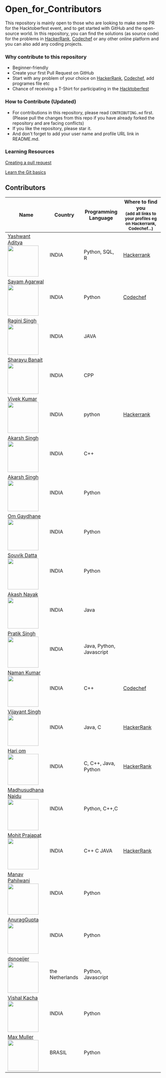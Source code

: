# Open_for_Contributors

This repository is mainly open to those who are looking to make some PR for the Hacktoberfest event, and to get started with GitHub and the open-source world.
In this repository, you can find the solutions (as source code) for the problems in [HackerRank](https://hackerrank.com), [Codechef](https://codechef.com) or any other online platform and you can also add any coding projects.

### Why contribute to this repository
- Beginner-friendly
- Create your first Pull Request on GitHub
- Start with any problem of your choice on [HackerRank](https://hackerrank.com), [Codechef](https://codechef.com), add programes file  etc
- Chance of receiving a T-Shirt for participating in the [Hacktoberfest](https://hacktoberfest.digitalocean.com)

### How to Contribute (Updated)
- For contributions in this repository, please read `CONTRIBUTING.md` first. (Please pull the changes from this repo if you have already forked the repository and are facing conflicts)
- If you like the repository, please star it.
- And don't forget to add your user name and profile URL link in README.md.

### Learning Resources

[Creating a pull request](https://services.github.com/on-demand/intro-to-github/create-pull-request)

[Learn the Git basics](https://try.github.io)

## Contributors

| Name                                                                                                                               | Country               | Programming Language           | Where to find you<br><sup>(add all links to your profiles eg on Hackerrank, Codechef...)</sup>|
|------------------------------------------------------------------------------------------------------------------------------------|-----------------------|--------------------------------|-----------------------------------------------------------------------------------------------|
| [Yashwant Aditya](https://github.com/yashwantaditya009/) <br> <img src="https://github.com/yashwantaditya009.png" width="100" height="100">               | INDIA             | Python, SQL, R                            |   [Hackerrank](https://www.hackerrank.com/yashwantaditya01?hr_r=1)                                                           
| [Sayam Agarwal](https://github.com/Sayam241020/) <br> <img src="https://avatars.githubusercontent.com/u/97225527?s=400&u=ccecb60052e55d008c8ee1c26f023839230f0712&v=4" width="100" height="100">               | INDIA             | Python                           |   [Codechef](https://www.codechef.com/users/sayam241020)
| [Ragini Singh](https://github.com/raginiisingh/) <br> <img src="https://github.com/raginiisingh.png" width="100" height="100">               | INDIA             | JAVA 
| [Sharayu Banait](https://github.com/sharayu1071/) <br> <img src="https://github.com/sharayu1071.png" width="100" height="100">               | INDIA             | CPP 
| [Vivek Kumar](https://github.com/vivekumar01/) <br> <img src="https://github.com/vivekumar01.png" width="100" height="100">               | INDIA             | python                           | [Hackerrank](https://www.hackerrank.com/vivekumar2003bsr)
| [Akarsh Singh](https://github.com/akarshk02/) <br> <img src="https://github.com/akarshk02.png" width="100" height="100">               | INDIA             | C++                            |   
| [Akarsh Singh](https://github.com/Mohit-Kukreja-2002/) <br> <img src="https://github.com/Mohit-Kukreja-2002.png" width="100" height="100">               | INDIA             | Python                          |
| [Om Gaydhane](https://github.com/omgaydhane) <br> <img src="https://avatars.githubusercontent.com/u/97527568?v=4" width="100" height="100">               | INDIA             | Python                         |
| [Souvik Datta](https://github.com/souvik0306/) <br> <img src="https://avatars.githubusercontent.com/u/55232104?v=4" width="100" height="100">               | INDIA             | Python                          |
| [Akash Nayak](https://github.com/codedmachine111/) <br> <img src="https://avatars.githubusercontent.com/u/88738817?v=4" width="100" height="100">               | INDIA             | Java                          |
| [Pratik Singh](https://github.com/Pratik-11/) <br> <img src="https://github.com/Pratik-11.png" width="100" height="100">               | INDIA             | Java, Python, Javascript                           |
| [Naman Kumar](https://github.com/Grax01) <br> <img src="https://user-images.githubusercontent.com/74151131/193870323-cb309a19-837c-412e-99fa-7f42562489c8.jpg" width="100" height="100">               | INDIA             | C++    |  [Codechef](https://www.codechef.com/users/naman_123123)                      
| [Vijayant Singh](https://github.com/TheDarkLord100/) <br> <img src="https://github.com/TheDarkLord100.png" width="100" height="100">               | INDIA             | Java, C                          | [HackerRank](https://www.hackerrank.com/miracleyt404)   |
| [Hari om](https://github.com/hariom09090/) <br> <img src="https://github.com/hariom09090.png" width="100" height="100">               | INDIA             | C, C++, Java, Python                          | [HackerRank](https://www.hackerrank.com/hariom09090)   |
| [Madhusudhana Naidu](https://github.com/E0NIA) <br> <img src="https://avatars.githubusercontent.com/u/84952824?v=4" width="100" height="100">               | INDIA             | Python, C++,C                      |
| [Mohit Prajapat](https://github.com/Mohitt0/) <br> <img src="https://avatars.githubusercontent.com/u/100951304?s=400&u=255edaad03c0ec2bbe05f184165effca1760d4a3&v=4" width="100" height="100">               | INDIA             | C++     C    JAVA |  [HackerRank](https://www.hackerrank.com/mohitprajapat916)
| [Manav Pahilwani](https://github.com/Hamilton122002)  <br> <img src="https://github.com/Hamilton122002.png" width="100" height="100">               | INDIA             |  Python                          |  
| [AnuragGupta](https://github.com/AnuragGupta806)  <br> <img src="https://github.com/AnuragGupta806.png" width="100" height="100">               | INDIA             |  Python                          |
| [dsnoeijer](https://github.com/dsnoeijer) <br> <img src="https://avatars.githubusercontent.com/u/88512452?v=4" width="100" height="100">          |  the Netherlands          |  Python, Javascript          |
| [Vishal Kacha](https://github.com/Kachavishal)  <br> <img src="https://github.com/Kachavishal.png" width="100" height="100">               | INDIA             |  Python
| [Max Muller](https://github.com/mmvonnseek)  <br> <img src="https://github.com/mmvonnseek.png" width="100" height="100">               | BRASIL             |  Python
